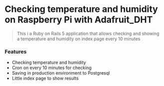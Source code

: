 # Checking temperature and humidity on Raspberry Pi with Adafruit_DHT

> This i a Ruby on Rails 5 application that allows checking and showing a temperature and humidity on index page every 10 minutes

### Features

- Checking temperature and humidity
- Cron on every 10 minutes for checking
- Saving in production environment to Postgresql
- Little index page to show results

